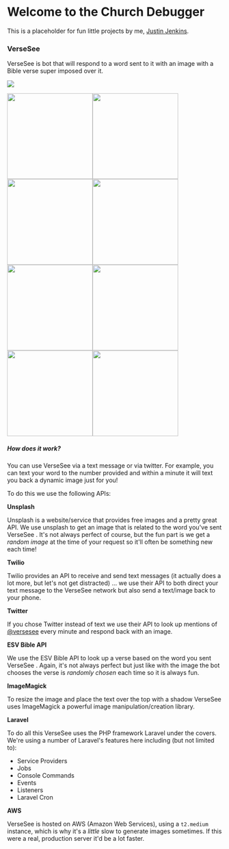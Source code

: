 # Welcome to the Church Debugger

This is a placeholder for fun little projects by me, [Justin Jenkins](<https://www.linkedin.com/in/thejustinjenkins/>).

### VerseSee

VerseSee is bot that will respond to a word sent to it with an image with a Bible verse super imposed over it.

![](https://github.com/justinjenkins/churchdebugger.com/blob/develop/app/public/example/example.jpg?raw=true)

<img src="https://github.com/justinjenkins/churchdebugger.com/blob/develop/app/public/example/example-1.jpg?raw=true" width="200"><img src="https://github.com/justinjenkins/churchdebugger.com/blob/develop/app/public/example/example-2.jpg?raw=true" width="200"><img src="https://github.com/justinjenkins/churchdebugger.com/blob/develop/app/public/example/example-3.jpg?raw=true" width="200"><img src="https://github.com/justinjenkins/churchdebugger.com/blob/develop/app/public/example/example-4.jpg?raw=true" width="200"><img src="https://github.com/justinjenkins/churchdebugger.com/blob/develop/app/public/example/example-5.jpg?raw=true" width="200"><img src="https://github.com/justinjenkins/churchdebugger.com/blob/develop/app/public/example/example-6.jpg?raw=true" width="200"><img src="https://github.com/justinjenkins/churchdebugger.com/blob/develop/app/public/example/example-7.jpg?raw=true" width="200"><img src="https://github.com/justinjenkins/churchdebugger.com/blob/develop/app/public/example/example-8.jpg?raw=true" width="200">

##### How does it work?

You can use VerseSee via a text message or via twitter. For example, you can text your word to the number provided and within a minute it will text you back a dynamic image just for you!

To do this we use the following APIs:

**Unsplash**

Unsplash is a website/service that provides free images and a pretty great API. We use unsplash to get an image that is related to the word you've sent VerseSee . It's not always perfect of course, but the fun part is we get a *random image* at the time of your request so it'll often be something new each time!

**Twilio**

Twilio provides an API to receive and send text messages (it actually does a lot more, but let's not get distracted) ... we use their API to both direct your text message to the VerseSee network but also send a text/image back to your phone.

**Twitter**

If you chose Twitter instead of text we use their API to look up mentions of [@versesee](https://twitter.com/versesee) every minute and respond back with an image.

**ESV Bible API**

We use the ESV Bible API to look up a verse based on the word you sent VerseSee . Again, it's not always perfect but just like with the image the bot chooses the verse is *randomly chosen* each time so it is always fun.

**ImageMagick**

To resize the image and place the text over the top with a shadow VerseSee uses ImageMagick a powerful image manipulation/creation library.

**Laravel**

To do all this VerseSee uses the PHP framework Laravel under the covers. We're using a number of Laravel's features here including (but not limited to):

- Service Providers
- Jobs
- Console Commands
- Events
- Listeners
- Laravel Cron

**AWS**

VerseSee is hosted on AWS (Amazon Web Services), using a `t2.medium` instance, which is why it's a *little* slow to generate images sometimes. If this were a real, production server it'd be a lot faster.